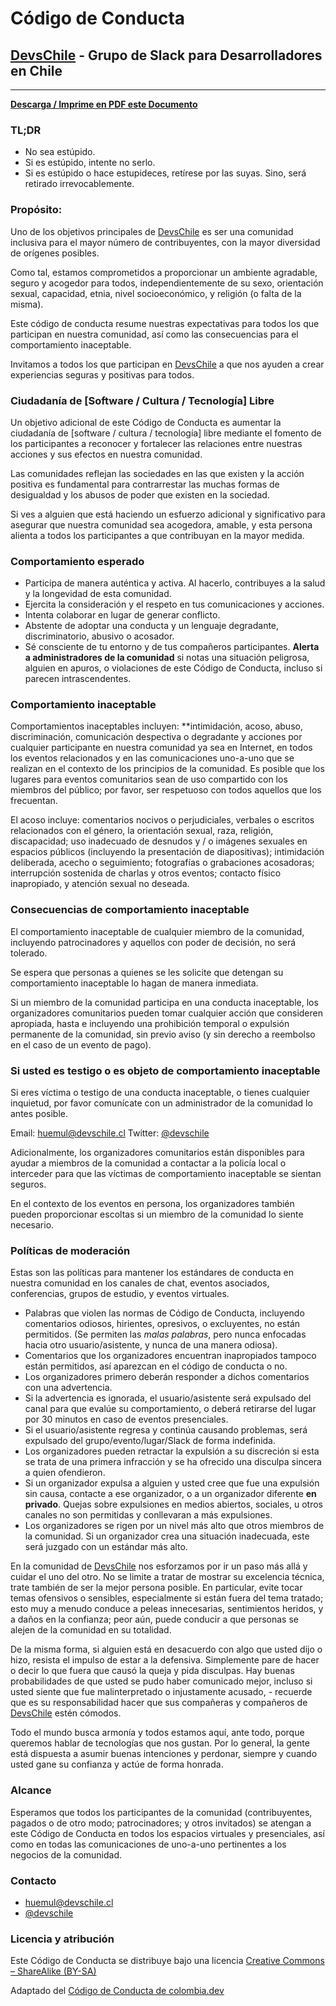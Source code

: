 # Código de Conducta

## [DevsChile](http://www.devschile.cl/) - Grupo de Slack para Desarrolladores en Chile

---

**[Descarga / Imprime en PDF este Documento](https://gitprint.com/devschile/codigo-de-conducta)**

### TL;DR

- No sea estúpido.
- Si es estúpido, intente no serlo.
- Si es estúpido o hace estupideces, retírese por las suyas. Sino, será retirado irrevocablemente.

### Propósito:

Uno de los objetivos principales de [DevsChile](http://www.devschile.cl/) es ser una comunidad inclusiva para el mayor número de contribuyentes, con la mayor diversidad de orígenes posibles.

Como tal, estamos comprometidos a proporcionar un ambiente agradable, seguro y acogedor para todos, independientemente de su sexo, orientación sexual, capacidad, etnia, nivel socioeconómico, y religión (o falta de la misma).

Este código de conducta resume nuestras expectativas para todos los que participan en nuestra comunidad, así como las consecuencias para el comportamiento inaceptable.

Invitamos a todos los que participan en [DevsChile](http://www.devschile.cl/) a que nos ayuden a crear experiencias seguras y positivas para todos.


### Ciudadanía de [Software / Cultura / Tecnología] Libre

Un objetivo adicional de este Código de Conducta es aumentar la ciudadanía de [software / cultura / tecnología] libre mediante el fomento de los participantes a reconocer y fortalecer las relaciones entre nuestras acciones y sus efectos en nuestra comunidad.

Las comunidades reflejan las sociedades en las que existen y la acción positiva
es fundamental para contrarrestar las muchas formas de desigualdad y los abusos
de poder que existen en la sociedad.

Si ves a alguien que está haciendo un esfuerzo adicional y significativo para
asegurar que nuestra comunidad sea acogedora, amable, y esta persona alienta a
todos los participantes a que contribuyan en la mayor medida.


### Comportamiento esperado

* Participa de manera auténtica y activa. Al hacerlo, contribuyes a la salud y la longevidad de esta comunidad.
* Ejercita la consideración y el respeto en tus comunicaciones y acciones.
* Intenta colaborar en lugar de generar conflicto.
* Abstente de adoptar una conducta y un lenguaje degradante, discriminatorio, abusivo o acosador.
* Sé consciente de tu entorno y de tus compañeros participantes. **Alerta a administradores de la comunidad** si notas una situación peligrosa, alguien en apuros, o violaciones de este Código de Conducta, incluso si parecen intrascendentes.


### Comportamiento inaceptable

Comportamientos inaceptables incluyen: **intimidación, acoso, abuso, discriminación, comunicación despectiva o degradante y acciones por cualquier participante en nuestra comunidad ya sea en Internet, en todos los eventos relacionados y en las comunicaciones uno-a-uno que se realizan en el contexto de los principios de la comunidad. Es posible que los lugares para eventos comunitarios sean de uso compartido con los miembros del público; por favor, ser respetuoso con todos aquellos que los frecuentan.

El acoso incluye: comentarios nocivos o perjudiciales, verbales o escritos relacionados con el género, la orientación sexual, raza, religión, discapacidad; uso inadecuado de desnudos y / o imágenes sexuales en espacios públicos (incluyendo la presentación de diapositivas); intimidación deliberada, acecho o seguimiento; fotografías o grabaciones acosadoras; interrupción sostenida de charlas y otros eventos; contacto físico inapropiado, y atención sexual no deseada.


### Consecuencias de comportamiento inaceptable

El comportamiento inaceptable de cualquier miembro de la comunidad, incluyendo patrocinadores y aquellos con poder de decisión, no será tolerado.

Se espera que personas a quienes se les solicite que detengan su comportamiento inaceptable lo hagan de manera inmediata.

Si un miembro de la comunidad participa en una conducta inaceptable, los organizadores comunitarios pueden tomar cualquier acción que consideren apropiada, hasta e incluyendo una prohibición temporal o expulsión permanente de la comunidad, sin previo aviso (y sin derecho a reembolso en el caso de un evento de pago).


### Si usted es testigo o es objeto de comportamiento inaceptable

Si eres víctima o testigo de una conducta inaceptable, o tienes cualquier inquietud, por favor comunícate con un administrador de la comunidad lo antes posible.

Email: [huemul@devschile.cl](mailto:huemul@devschile.cl)
Twitter: [@devschile](http://twitter.com/DevsChile)

Adicionalmente, los organizadores comunitarios están disponibles para ayudar a miembros de la comunidad a contactar a la policía local o interceder para que las víctimas de comportamiento inaceptable se sientan seguros.

En el contexto de los eventos en persona, los organizadores también pueden proporcionar escoltas si un miembro de la comunidad lo siente necesario.


### Políticas de moderación

Estas son las políticas para mantener los estándares de conducta en nuestra comunidad en los canales de chat, eventos asociados, conferencias, grupos de estudio, y eventos virtuales.

* Palabras que violen las normas de Código de Conducta, incluyendo comentarios odiosos, hirientes, opresivos, o excluyentes, no están permitidos. (Se permiten las *malas palabras*, pero nunca enfocadas hacia otro usuario/asistente, y nunca de una manera odiosa).
* Comentarios que los organizadores encuentran inapropiados tampoco están permitidos, así aparezcan en el código de conducta o no.
* Los organizadores primero deberán responder a dichos comentarios con una advertencia.
* Si la advertencia es ignorada, el usuario/asistente será expulsado del canal para que evalúe su comportamiento, o deberá retirarse del lugar por 30 minutos en caso de eventos presenciales.
* Si el usuario/asistente regresa y continúa causando problemas, será expulsado del grupo/evento/lugar/Slack de forma indefinida.
* Los organizadores pueden retractar la expulsión a su discreción si esta se trata de una primera infracción y se ha ofrecido una disculpa sincera a quien ofendieron.
* Si un organizador expulsa a alguien y usted cree que fue una expulsión sin causa, contacte a ese organizador, o a un organizador diferente **en privado**. Quejas sobre expulsiones en medios abiertos, sociales, u otros canales no son permitidas y conllevaran a más expulsiones.
* Los organizadores se rigen por un nivel más alto que otros miembros de la comunidad. Si un organizador crea una situación inadecuada, este será juzgado con un estándar más alto.

En la comunidad de [DevsChile](http://www.devschile.cl/) nos esforzamos por ir un paso más allá y cuidar el uno del otro. No se limite a tratar de mostrar su excelencia técnica, trate también de ser la mejor persona posible. En particular, evite tocar temas ofensivos o sensibles, especialmente si están fuera del tema tratado; esto muy a menudo conduce a peleas innecesarias, sentimientos heridos, y a daños en la confianza; peor aún, puede conducir a que personas se alejen de la comunidad en su totalidad.

De la misma forma, si alguien está en desacuerdo con algo que usted dijo o hizo, resista el impulso de estar a la defensiva. Simplemente pare de hacer o decir lo que fuera que causó la queja y pida disculpas. Hay buenas probabilidades de que usted se pudo haber comunicado mejor, incluso si usted siente que fue malinterpretado o injustamente acusado, - recuerde que es su responsabilidad hacer que sus compañeras y compañeros de [DevsChile](http://www.devschile.cl/) estén cómodos.

Todo el mundo busca armonía y todos estamos aquí, ante todo, porque queremos hablar de tecnologías que nos gustan. Por lo general, la gente está dispuesta a asumir buenas intenciones y perdonar, siempre y cuando usted gane su confianza y actúe de forma honrada.


### Alcance

Esperamos que todos los participantes de la comunidad (contribuyentes, pagados o de otro modo; patrocinadores; y otros invitados) se atengan a este Código de Conducta en todos los espacios virtuales y presenciales, así como en todas las comunicaciones de uno-a-uno pertinentes a los negocios de la comunidad.


### Contacto

- [huemul@devschile.cl](mailto:huemul@devschile.cl)
- [@devschile](https://twitter.com/devschile)


### Licencia y atribución

Este Código de Conducta se distribuye bajo una licencia [Creative Commons – ShareAlike (BY-SA)](http://creativecommons.org/licenses/by-sa/3.0/)

Adaptado del [Código de Conducta de colombia.dev](https://github.com/colombia-dev/codigo-de-conducta/)
